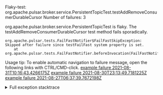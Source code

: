         
Flaky-test: org.apache.pulsar.broker.service.PersistentTopicTest.testAddRemoveConsumerDurableCursor
Number of failures: 3

org.apache.pulsar.broker.service.PersistentTopicTest is flaky. The testAddRemoveConsumerDurableCursor test method fails sporadically.

```
org.apache.pulsar.tests.FailFastNotifier$FailFastSkipException: Skipped after failure since testFailFast system property is set.
	at org.apache.pulsar.tests.FailFastNotifier.beforeInvocation(FailFastNotifier.java:88)

```

Usage tip: To enable automatic navigation to failure message, open the following links with CTRL/CMD-click.
[example failure 2021-08-31T10:16:43.4266175Z](https://github.com/apache/pulsar/runs/3471501156?check_suite_focus=true#step:10:2231)
[example failure 2021-08-30T23:13:49.7181225Z](https://github.com/apache/pulsar/runs/3467152431?check_suite_focus=true#step:9:1543)
[example failure 2021-08-27T06:37:39.7672198Z](https://github.com/apache/pulsar/runs/3440411059?check_suite_focus=true#step:9:3465)


<details>
<summary>Full exception stacktrace</summary>
<code><pre>
org.apache.pulsar.tests.FailFastNotifier$FailFastSkipException: Skipped after failure since testFailFast system property is set.
	at org.apache.pulsar.tests.FailFastNotifier.beforeInvocation(FailFastNotifier.java:88)

</pre></code>
</details>

